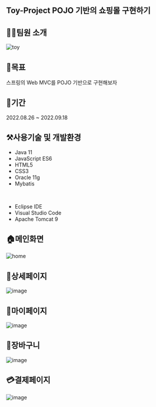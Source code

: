 ## Toy-Project POJO 기반의 쇼핑몰 구현하기

## 👨‍💻팀원 소개
![toy](https://user-images.githubusercontent.com/104042566/204458289-0aa9b85d-966b-4b7a-b1af-b857815c8f4e.jpg)

## 📌목표
스프링의 Web MVC를 POJO 기반으로 구현해보자

## 📆기간
2022.08.26 ~ 2022.09.18

## ⚒️사용기술 및 개발환경

* Java 11
* JavaScript ES6
* HTML5
* CSS3
* Oracle 11g
* Mybatis
<br/>

* Eclipse IDE
* Visual Studio Code
* Apache Tomcat 9

## 🏠메인화면
![home](https://user-images.githubusercontent.com/104042566/204463119-52664a8e-b458-4271-8fda-e409e056fcbe.jpg)

## 🧷상세페이지
![image](https://user-images.githubusercontent.com/104042566/204463526-e542c0ac-72f0-46da-a3f6-7399f6b6b23b.png)

## 👤마이페이지
![image](https://user-images.githubusercontent.com/104042566/204463846-c09f1f82-79d0-4fb5-8bc7-d7d16c24b91d.png)

## 🛒장바구니
![image](https://user-images.githubusercontent.com/104042566/204464575-480288f0-e4d0-4a6f-9f97-ae176f586d96.png)

## 💳결제페이지
![image](https://user-images.githubusercontent.com/104042566/204464787-4ff55f47-ee49-46ab-b6c8-305c80f32ab2.png)
